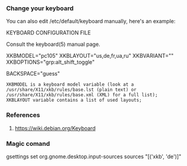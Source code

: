 ### Change your keyboard
You can also edit /etc/default/keyboard manually, here's an example:

KEYBOARD CONFIGURATION FILE

Consult the keyboard(5) manual page.

XKBMODEL="pc105"
XKBLAYOUT="us,de,fr,ua,ru"
XKBVARIANT=""
XKBOPTIONS="grp:alt_shift_toggle"

BACKSPACE="guess"

    XKBMODEL is a keyboard model variable (look at a /usr/share/X11/xkb/rules/base.lst (plain text) or /usr/share/X11/xkb/rules/base.xml (XML) for a full list);
    XKBLAYOUT variable contains a list of used layouts;   


### References
1. https://wiki.debian.org/Keyboard 


###  Magic comand  



gsettings set org.gnome.desktop.input-sources sources "[('xkb', 'de')]"  
